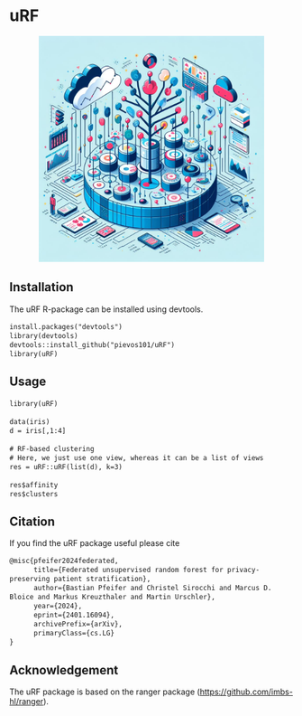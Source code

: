 # uRF
<p align="center">
<img src="https://github.com/pievos101/uRF/blob/main/uRF.jpg" width="400">
</p>


## Installation
The uRF R-package can be installed using devtools.

```{r}
install.packages("devtools")
library(devtools)
devtools::install_github("pievos101/uRF")
library(uRF)

```

## Usage

```{r}
library(uRF)

data(iris)
d = iris[,1:4]

# RF-based clustering
# Here, we just use one view, whereas it can be a list of views
res = uRF::uRF(list(d), k=3)

res$affinity
res$clusters
```


## Citation
If you find the uRF package useful please cite

```
@misc{pfeifer2024federated,
      title={Federated unsupervised random forest for privacy-preserving patient stratification}, 
      author={Bastian Pfeifer and Christel Sirocchi and Marcus D. Bloice and Markus Kreuzthaler and Martin Urschler},
      year={2024},
      eprint={2401.16094},
      archivePrefix={arXiv},
      primaryClass={cs.LG}
}
```

## Acknowledgement 
The uRF package is based on the ranger package (https://github.com/imbs-hl/ranger).

